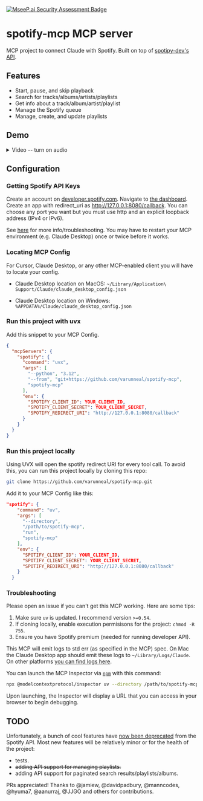 [![MseeP.ai Security Assessment Badge](https://mseep.net/pr/varunneal-spotify-mcp-badge.png)](https://mseep.ai/app/varunneal-spotify-mcp)

# spotify-mcp MCP server

MCP project to connect Claude with Spotify. Built on top of [spotipy-dev's API](https://github.com/spotipy-dev/spotipy/tree/2.24.0).

## Features

- Start, pause, and skip playback
- Search for tracks/albums/artists/playlists
- Get info about a track/album/artist/playlist
- Manage the Spotify queue
- Manage, create, and update playlists

## Demo

<details>
  <summary>
    Video -- turn on audio
  </summary>
  https://github.com/user-attachments/assets/20ee1f92-f3e3-4dfa-b945-ca57bc1e0894
</details>

## Configuration

### Getting Spotify API Keys

Create an account on [developer.spotify.com](https://developer.spotify.com/). Navigate to [the dashboard](https://developer.spotify.com/dashboard). 
Create an app with redirect_uri as http://127.0.0.1:8080/callback. 
You can choose any port you want but you must use http and an explicit loopback address (IPv4 or IPv6).

See [here](https://developer.spotify.com/documentation/web-api/concepts/redirect_uri) for more info/troubleshooting. 
You may have to restart your MCP environment (e.g. Claude Desktop) once or twice before it works.

### Locating MCP Config

For Cursor, Claude Desktop, or any other MCP-enabled client you will have to locate your config.

- Claude Desktop location on MacOS: `~/Library/Application\ Support/Claude/claude_desktop_config.json`

- Claude Desktop location on Windows: `%APPDATA%/Claude/claude_desktop_config.json`


### Run this project with uvx

Add this snippet to your MCP Config.

```json
{
  "mcpServers": {
    "spotify": {
      "command": "uvx",
      "args": [
        "--python", "3.12",
        "--from", "git+https://github.com/varunneal/spotify-mcp",
        "spotify-mcp"
      ],
      "env": {
        "SPOTIFY_CLIENT_ID": YOUR_CLIENT_ID,
        "SPOTIFY_CLIENT_SECRET": YOUR_CLIENT_SECRET,
        "SPOTIFY_REDIRECT_URI": "http://127.0.0.1:8080/callback"
      }
    }
  }
}
```

### Run this project locally

Using UVX will open the spotify redirect URI for every tool call. To avoid this, you can run this project locally by cloning this repo:

```bash
git clone https://github.com/varunneal/spotify-mcp.git
```

Add it to your MCP Config like this:

  ```json
  "spotify": {
      "command": "uv",
      "args": [
        "--directory",
        "/path/to/spotify-mcp",
        "run",
        "spotify-mcp"
      ],
      "env": {
        "SPOTIFY_CLIENT_ID": YOUR_CLIENT_ID,
        "SPOTIFY_CLIENT_SECRET": YOUR_CLIENT_SECRET,
        "SPOTIFY_REDIRECT_URI": "http://127.0.0.1:8080/callback"
      }
    }
  ```

### Troubleshooting

Please open an issue if you can't get this MCP working. Here are some tips:

1. Make sure `uv` is updated. I recommend version `>=0.54`.
2. If cloning locally, enable execution permisisons for the project: `chmod -R 755`.
3. Ensure you have Spotify premium (needed for running developer API). 

This MCP will emit logs to std err (as specified in the MCP) spec. On Mac the Claude Desktop app should emit these logs
to `~/Library/Logs/Claude`. 
On other platforms [you can find logs here](https://modelcontextprotocol.io/quickstart/user#getting-logs-from-claude-for-desktop).


You can launch the MCP Inspector via [`npm`](https://docs.npmjs.com/downloading-and-installing-node-js-and-npm) with this command:

```bash
npx @modelcontextprotocol/inspector uv --directory /path/to/spotify-mcp run spotify-mcp
```

Upon launching, the Inspector will display a URL that you can access in your browser to begin debugging.

## TODO

Unfortunately, a bunch of cool features have [now been deprecated](https://techcrunch.com/2024/11/27/spotify-cuts-developer-access-to-several-of-its-recommendation-features/)
from the Spotify API. Most new features will be relatively minor or for the health of the project:

- tests.
- ~~adding API support for managing playlists.~~
- adding API support for paginated search results/playlists/albums.

PRs appreciated! Thanks to @jamiew, @davidpadbury, @manncodes, @hyuma7, @aanurraj, @JJGO and others for contributions.  

[//]: # (## Deployment)

[//]: # (&#40;todo&#41;)

[//]: # (### Building and Publishing)

[//]: # ()
[//]: # (To prepare the package for distribution:)

[//]: # ()
[//]: # (1. Sync dependencies and update lockfile:)

[//]: # ()
[//]: # (```bash)

[//]: # (uv sync)

[//]: # (```)

[//]: # ()
[//]: # (2. Build package distributions:)

[//]: # ()
[//]: # (```bash)

[//]: # (uv build)

[//]: # (```)

[//]: # ()
[//]: # (This will create source and wheel distributions in the `dist/` directory.)

[//]: # ()
[//]: # (3. Publish to PyPI:)

[//]: # ()
[//]: # (```bash)

[//]: # (uv publish)

[//]: # (```)

[//]: # ()
[//]: # (Note: You'll need to set PyPI credentials via environment variables or command flags:)

[//]: # ()
[//]: # (- Token: `--token` or `UV_PUBLISH_TOKEN`)

[//]: # (- Or username/password: `--username`/`UV_PUBLISH_USERNAME` and `--password`/`UV_PUBLISH_PASSWORD`)
